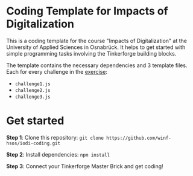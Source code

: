 # Coding Template for Impacts of Digitalization

This is a coding template for the course "Impacts of Digitalization" at the University of Applied Sciences in Osnabrück. It helps to get started with simple programming tasks involving the Tinkerforge building blocks.

The template contains the necessary dependencies and 3 template files. Each for every challenge in the [exercise](https://docs.google.com/document/d/17BBJRldzIrdq5jnDmUSDkimjx9JojQvF-uQrGkkoLv8/preview):

- `challenge1.js`
- `challenge2.js`
- `challenge3.js`

# Get started

**Step 1**: Clone this repository: `git clone https://github.com/winf-hsos/iodi-coding.git`

**Step 2**: Install dependencies: `npm install`

**Step 3**: Connect your Tinkerforge Master Brick and get coding!

